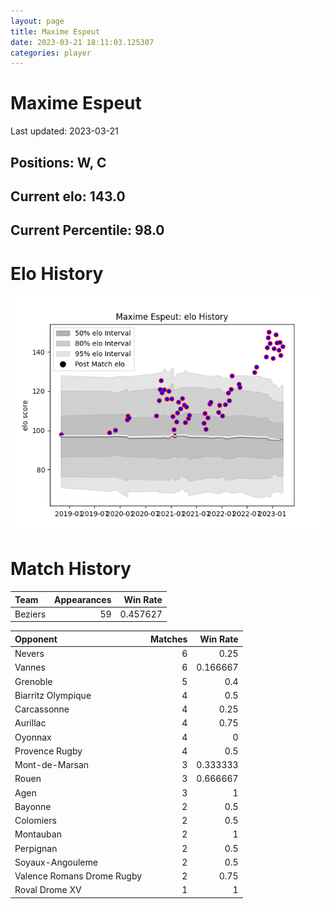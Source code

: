 ```yaml
---  
layout: page  
title: Maxime Espeut  
date: 2023-03-21 18:11:03.125307  
categories: player  
---
```

# Maxime Espeut


Last updated: 2023-03-21
## Positions: W, C

## Current elo: 143.0

## Current Percentile: 98.0

# Elo History


![elo history](history_MaximeEspeut.png)
# Match History


| Team    |   Appearances |   Win Rate |
|:--------|--------------:|-----------:|
| Beziers |            59 |   0.457627 |

| Opponent                   |   Matches |   Win Rate |
|:---------------------------|----------:|-----------:|
| Nevers                     |         6 |   0.25     |
| Vannes                     |         6 |   0.166667 |
| Grenoble                   |         5 |   0.4      |
| Biarritz Olympique         |         4 |   0.5      |
| Carcassonne                |         4 |   0.25     |
| Aurillac                   |         4 |   0.75     |
| Oyonnax                    |         4 |   0        |
| Provence Rugby             |         4 |   0.5      |
| Mont-de-Marsan             |         3 |   0.333333 |
| Rouen                      |         3 |   0.666667 |
| Agen                       |         3 |   1        |
| Bayonne                    |         2 |   0.5      |
| Colomiers                  |         2 |   0.5      |
| Montauban                  |         2 |   1        |
| Perpignan                  |         2 |   0.5      |
| Soyaux-Angouleme           |         2 |   0.5      |
| Valence Romans Drome Rugby |         2 |   0.75     |
| Roval Drome XV             |         1 |   1        |